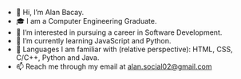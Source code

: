 - 👋 Hi, I’m Alan Bacay.
- 🎓 I am a Computer Engineering Graduate.
- 👀 I’m interested in pursuing a career in Software Development.
- 🌱 I’m currently learning JavaScript and Python.
- 🧠 Languages I am familiar with (relative perspective): HTML, CSS, C/C++, Python and Java.
- 📫 Reach me through my email at alan.social02@gmail.com

<!---
alanbacay02/alanbacay02 is a ✨ special ✨ repository because its `README.md` (this file) appears on your GitHub profile.
You can click the Preview link to take a look at your changes.
--->
